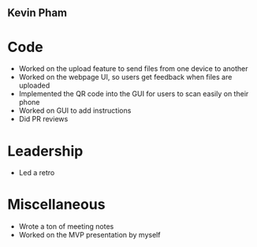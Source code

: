 ## Kevin Pham

# Code
- Worked on the upload feature to send files from one device to another
- Worked on the webpage UI, so users get feedback when files are uploaded
- Implemented the QR code into the GUI for users to scan easily on their phone
- Worked on GUI to add instructions
- Did PR reviews

# Leadership
- Led a retro

# Miscellaneous
- Wrote a ton of meeting notes
- Worked on the MVP presentation by myself
